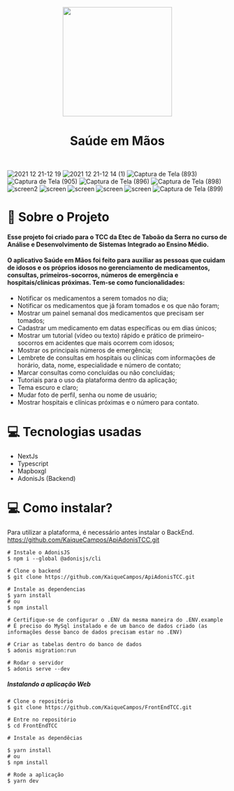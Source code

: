 <p align="center">
  <img 
src="https://user-images.githubusercontent.com/70600553/146774102-d84dbc51-7c3c-46af-af70-5f8e2ca21a22.png"
width=250
/>
</p>
<h1 align='center'>Saúde em Mãos</h1>
<br>

![2021 12 21-12 19](https://user-images.githubusercontent.com/70600553/146954861-32816f0c-c369-4547-a3c5-2b52874351e6.gif)
![2021 12 21-12 14 (1)](https://user-images.githubusercontent.com/70600553/146954900-03b82666-fc5d-4469-969c-79419e4751ae.gif)
![Captura de Tela (893)](https://user-images.githubusercontent.com/70600553/146951425-e3d25870-7334-448f-932a-777f92882b27.png)
![Captura de Tela (905)](https://user-images.githubusercontent.com/70600553/146951371-7194259c-328e-4589-ac70-cbb99d80664a.png)
![Captura de Tela (896)](https://user-images.githubusercontent.com/70600553/146951385-3cf1e354-699f-4864-a7be-b9e60d070973.png)
![Captura de Tela (898)](https://user-images.githubusercontent.com/70600553/146951402-ef6803a6-817f-4252-83fa-79408f852d4a.png)
![screen2](https://user-images.githubusercontent.com/70600553/146951489-d552f4ed-4aee-42bc-b311-45b93dee88ba.png)
![screen](https://user-images.githubusercontent.com/70600553/146951501-a3fbb674-0e1a-4980-9f0f-a4247fc9a701.png)
![screen](https://user-images.githubusercontent.com/70600553/146951527-663b50bb-3a0a-4b06-a5bb-4b27ac1d475e.png)
![screen](https://user-images.githubusercontent.com/70600553/146951552-77ce6994-ccad-4a2c-9f26-1da9130223b4.png)
![screen](https://user-images.githubusercontent.com/70600553/146951587-914b84d1-7cb7-46d7-9213-cd15e4df9139.png)
![Captura de Tela (899)](https://user-images.githubusercontent.com/70600553/146951603-90a3c648-9bfa-43aa-83d0-8e682cacfb99.png)





# 📕 Sobre o Projeto 

#### Esse projeto foi criado para o TCC da Etec de Taboão da Serra no curso de Análise e Desenvolvimento de Sistemas Integrado ao Ensino Médio.
#### O aplicativo Saúde em Mãos foi feito para auxiliar as pessoas que cuidam de idosos e os próprios idosos no gerenciamento de medicamentos, consultas, primeiros-socorros, números de emergência e hospitais/clínicas próximas. Tem-se como funcionalidades:  
 - Notificar os medicamentos a serem tomados no dia;
 - Notificar os medicamentos que já foram tomados e os que não foram;
 - Mostrar um painel semanal dos medicamentos que precisam ser tomados;
 - Cadastrar um medicamento em datas específicas ou em dias únicos;
 - Mostrar um tutorial (vídeo ou texto) rápido e prático de primeiro-socorros em acidentes que mais ocorrem com idosos;
 - Mostrar os principais números de emergência;
 - Lembrete de consultas em hospitais ou clínicas com informações de horário, data, nome, especialidade e número de contato;
 - Marcar consultas como concluídas ou não concluídas;
 - Tutoriais para o uso da plataforma dentro da aplicação;
 - Tema escuro e claro;
 - Mudar foto de perfil, senha ou nome de usuário;
 - Mostrar hospitais e clínicas próximas e o número para contato.

# 💻 Tecnologias usadas
 - NextJs
 - Typescript 
 - Mapboxgl
 - AdonisJs (Backend)


# 💻 Como instalar?
Para utilizar a plataforma, é necessário antes instalar o BackEnd. https://github.com/KaiqueCampos/ApiAdonisTCC.git

```
# Instale o AdonisJS
$ npm i --global @adonisjs/cli

# Clone o backend
$ git clone https://github.com/KaiqueCampos/ApiAdonisTCC.git

# Instale as dependencias
$ yarn install
# ou
$ npm install

# Certifique-se de configurar o .ENV da mesma maneira do .ENV.example
# É preciso do MySql instalado e de um banco de dados criado (as informações desse banco de dados precisam estar no .ENV)

# Criar as tabelas dentro do banco de dados
$ adonis migration:run

# Rodar o servidor
$ adonis serve --dev
```

##### Instalando a aplicação Web
```
# Clone o repositório
$ git clone https://github.com/KaiqueCampos/FrontEndTCC.git

# Entre no repositório
$ cd FrontEndTCC

# Instale as dependêcias

$ yarn install
# ou
$ npm install

# Rode a aplicação
$ yarn dev
```
